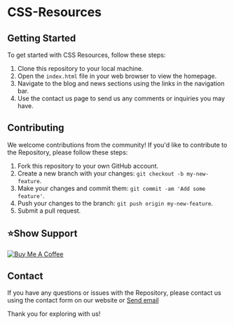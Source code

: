 # CSS-Resources

## Getting Started

To get started with CSS Resources, follow these steps:

1. Clone this repository to your local machine.
2. Open the `index.html` file in your web browser to view the homepage.
3. Navigate to the blog and news sections using the links in the navigation bar.
4. Use the contact us page to send us any comments or inquiries you may have.

## Contributing

We welcome contributions from the community! If you'd like to contribute to the Repository, please follow these steps:

1. Fork this repository to your own GitHub account.
2. Create a new branch with your changes: `git checkout -b my-new-feature`.
3. Make your changes and commit them: `git commit -am 'Add some feature'`.
4. Push your changes to the branch: `git push origin my-new-feature`.
5. Submit a pull request.

## ⭐Show Support 

[![Buy Me A Coffee](https://img.shields.io/badge/-Buy%20Me%20A%20Coffee-orange?style=for-the-badge&logo=buy-me-a-coffee)](https://buymeacoffee.com/chetanraut)

## Contact

If you have any questions or issues with the Repository, please contact us using the contact form on our website or <a href="mailto:chetan.raut2009@gmail.com?subject=Feedback for CSS-Resources">Send email</a>

Thank you for exploring with us!

